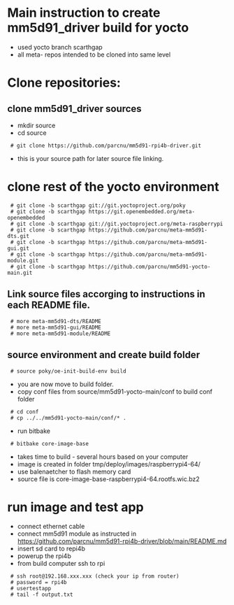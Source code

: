 # Main instruction to create mm5d91_driver build for yocto
* used yocto branch scarthgap
* all meta- repos intended to be cloned into same level

# Clone repositories:
## clone mm5d91_driver sources
* mkdir source
* cd source 
```
 # git clone https://github.com/parcnu/mm5d91-rpi4b-driver.git
```
* this is your source path for later source file linking.
# clone rest of the yocto environment
```
 # git clone -b scarthgap git://git.yoctoproject.org/poky
 # git clone -b scarthgap https://git.openembedded.org/meta-openembedded
 # git clone -b scarthgap git://git.yoctoproject.org/meta-raspberrypi 
 # git clone -b scarthgap https://github.com/parcnu/meta-mm5d91-dts.git
 # git clone -b scarthgap https://github.com/parcnu/meta-mm5d91-gui.git
 # git clone -b scarthgap https://github.com/parcnu/meta-mm5d91-module.git
 # git clone -b scarthgap https://github.com/parcnu/mm5d91-yocto-main.git
```
## Link source files accorging to instructions in each README file.
```
 # more meta-mm5d91-dts/README
 # more meta-mm5d91-gui/README
 # more meta-mm5d91-module/README
```

## source environment and create build folder
```
 # source poky/oe-init-build-env build
```
* you are now move to build folder. 
* copy conf files from source/mm5d91-yocto-main/conf to build conf folder
```
 # cd conf
 # cp ../../mm5d91-yocto-main/conf/* .
```
* run bitbake
```
 # bitbake core-image-base
``` 
* takes time to build - several hours based on your computer
* image is created in folder tmp/deploy/images/raspberrypi4-64/
* use balenaetcher to flash memory card
* source file is core-image-base-raspberrypi4-64.rootfs.wic.bz2
# run image and test app
* connect ethernet cable
* connect mm5d91 module as instructed in https://github.com/parcnu/mm5d91-rpi4b-driver/blob/main/README.md
* insert sd card to repi4b
* powerup the rpi4b
* from build computer ssh to rpi
```
 # ssh root@192.168.xxx.xxx (check your ip from router)
 # password = rpi4b
 # usertestapp
 # tail -f output.txt
```
